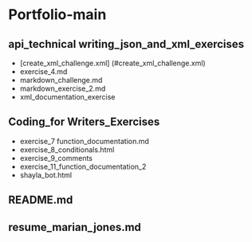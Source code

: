 # Portfolio-main

## api_technical writing_json_and_xml_exercises
   * [create_xml_challenge.xml] (#create_xml_challenge.xml)
   * exercise_4.md
   * markdown_challenge.md
   * markdown_exercise_2.md
   * xml_documentation_exercise
## Coding_for Writers_Exercises
  * exercise_7 function_documentation.md
  * exercise_8_conditionals.html
  * exercise_9_comments
  * exercise_11_function_documentation_2
  * shayla_bot.html

## README.md
## resume_marian_jones.md
